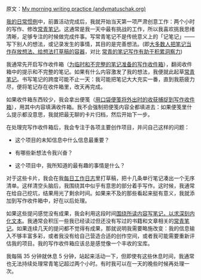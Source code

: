 原文：[My morning writing practice (andymatuschak.org)](https://notes.andymatuschak.org/zVFGpprS64TzmKGNzGxq9FiCDnAnCPwRU5T)

[我的日常惯例](https://notes.andymatuschak.org/z3x7AvJgYzmgEY4kcKdSY2aYxdqWYpTyPqRs8)中，前置活动完成后，我就开始当天第一项严肃创意工作：两个小时的写作、修改[常青笔记](https://notes.andymatuschak.org/z4SDCZQeRo4xFEQ8H4qrSqd68ucpgE6LU155C)。这通常是我一天中最有挑战的工作，所以我喜欢挑我思绪清晰，足够专注的时候做完成件事。写常青笔记不是传统意义上的「记笔记」——写下别人的想法，或记录发生的事情，其目的是完善想法。(即[大多数人把笔记当作存放想法、给想法打草稿的容器](https://notes.andymatuschak.org/z5nw1rPzimCJYyMknDujwvP344Hv3ixCZRZV2)，对比 [常青的笔记写作有助于积累洞察力](https://notes.andymatuschak.org/z6cFzJWgj9vZpnrQsjrZ8yCNREzCTgyFeVZTb))

我通常先开启写作收件箱（[为临时和不完整的笔记准备的写作收件箱](https://notes.andymatuschak.org/z5aJUJcSbxuQxzHr2YvaY4cX5TuvLQT7r27Dz)），翻阅收件箱中的提示和不完整的笔记。如果有什么内容激发了我的想法，我便就此起草[常青笔记](https://notes.andymatuschak.org/z4SDCZQeRo4xFEQ8H4qrSqd68ucpgE6LU155C)。书写笔记的跨度可能不止一天：我可能把笔记大大充实一番，直到我筋疲力尽，便将笔记存在收件箱里，改天再完成。

如果收件箱东西较少，我会拿出便笺（[用口袋便笺将外出时的收获捕捉到写作收件箱](https://notes.andymatuschak.org/z5FKgZAnMhS73t9kenbVUYx23CHSQAE1gKxVf)），用其中内容填满收件箱。我不会强制把便笺内容全都填进去：如果便笺里什么提示都没意思，我就把最无聊的卡片归档，然后开始下一步。

在处理完写作收件箱后，我会专注于各项主要创作项目，并问自己这样的问题：

- 这个项目的未知信息中什么信息最重要？

- 有哪些新想法令我兴奋？

- 这个项目中，我所知道的最有趣的事情是什么？

对于这些卡片，我会在我[每日工作日志](https://notes.andymatuschak.org/z28QkpK3vRKQTacjFDfGYBhCXHqHuVWJzny9)里打草稿，把十几条单行笔记凑出一个无序清单。这样清空头脑后，我围绕其中似乎有意思的部分着手写作。这时候，我通常在给自己挖坑，结果用光了剩余时间。如果来不及的那些看起来挺有意义，我就添加到写作收件箱中，好在以后处理。

如果这些提问感觉没有成果，我会利用这段时间[围绕所读内容写笔记，以求深刻内化文本](https://notes.andymatuschak.org/zg3fYweZpbHeBTpcYke5mF4ZfrJutYcQEtFo)。我通常会积压一些我已经读过但还没有写过的书籍和文章相关的[常青笔记](https://notes.andymatuschak.org/z4SDCZQeRo4xFEQ8H4qrSqd68ucpgE6LU155C)。如果连续几天的提问都不觉得有成果，那就说明我需要略施改变：我的信息输入不够丰富多彩，或者我没有给自己营造合适的创作空间，或者我可能需要重新评估我的项目。我的写作收件箱应该总是感觉像一个丰收的宝库。

我每隔 35 分钟就休息 5 分钟，站起来活动一下，但即使有这些休息时间，我通常也无法持续处理常青笔记超过两个小时。有时我可以在一天的晚些时候再处理一次。